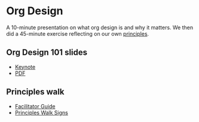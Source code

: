 # Org Design

A 10-minute presentation on what org design is and why it matters. We then did a 45-minute exercise reflecting on our own [principles](http://manual.sanctuary.computer/docs/master/dogma).

## Org Design 101 slides
- [Keynote](https://www.notion.so/sanctucompu/Org-Design-Tim-s-Show-Tell-e03f64ae4cf14898ad64ca7257e0f082#52243fdefc3d439d8049e3fae6284e7d)
- [PDF](https://www.notion.so/sanctucompu/Org-Design-Tim-s-Show-Tell-e03f64ae4cf14898ad64ca7257e0f082#a9dc26d03a40427e83cc4376e6c34e54)

## Principles walk
- [Facilitator Guide](https://www.notion.so/sanctucompu/Facilitator-Guide-a42a106b60da4528ad60ecec0b8630a1)
- [Principles Walk Signs](https://www.notion.so/sanctucompu/Org-Design-Tim-s-Show-Tell-e03f64ae4cf14898ad64ca7257e0f082#a31547fff0dd4d85a591a228bdb8da50)
